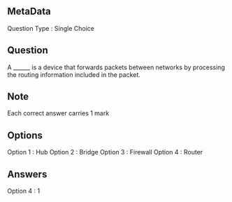 ## MetaData
Question Type : Single Choice

## Question
A ______ is a device that forwards packets between networks by processing the routing information included in the packet.

## Note
Each correct answer carries 1 mark

## Options
Option 1 : Hub
Option 2 : Bridge
Option 3 : Firewall
Option 4 : Router

## Answers
Option 4 : 1
